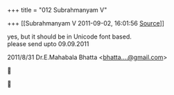 +++
title = "012 Subrahmanyam V"

+++
[[Subrahmanyam V	2011-09-02, 16:01:56 [Source](https://groups.google.com/g/bvparishat/c/UU2Fsgg9SEY)]]



yes, but it should be in Unicode font based.  
please send upto 09.09.2011  
  

2011/8/31 Dr.E.Mahabala Bhatta \<[bhatta....@gmail.com]()\>





